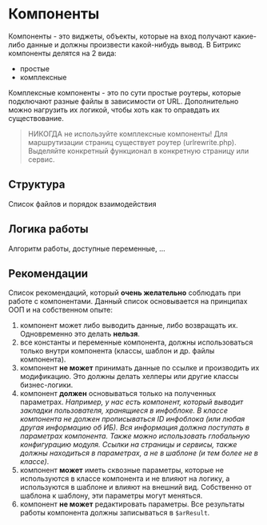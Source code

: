 # Компоненты

Компоненты - это виджеты, объекты, которые на вход получают какие-либо данные и должны произвести какой-нибудь вывод.
В Битрикс компоненты делятся на 2 вида:
- простые
- комплексные

Комплексные компоненты - это по сути простые роутеры, которые подключают разные файлы в зависимости от URL.
Дополнительно можно нагрузить их логикой, чтобы хоть как то оправдать их существование.

> НИКОГДА не используйте комплексные компоненты!
> Для маршрутизации страниц существует роутер (urlrewrite.php).
> Выделяйте конкретный функционал в конкретную страницу или сервис.

## Структура

Список файлов и порядок взаимодействия

## Логика работы

Алгоритм работы, доступные переменные, ...

## Рекомендации

Список рекомендаций, который **очень желательно** соблюдать при работе с компонентами.
Данный список основывается на принципах ООП и на собственном опыте:
1. компонент может либо выводить данные, либо возвращать их. Одновременно это делать **нельзя**.
1. все константы и переменные компонента, должны использоваться только внутри компонента (классы, шаблон и др. файлы компонента).
1. компонент **не может** принимать данные по ссылке и производить их модификацию. Это должны делать хелперы или другие классы бизнес-логики.
1. компонент **должен** основываться только на полученных параметрах. *Например, у нас есть компонент, который выводит закладки пользователя, хранящиеся в инфоблоке. В классе компонента не должен прописываться ID инфоблока (или любая другая информацию об ИБ). Вся информация должна поступать в параметрах компонента. Также можно использовать глобальную конфигурацию модуля. Ссылки на страницы и сервисы, также должны находиться в параметрах, а не в шаблоне (и тем более не в классе)*.
1. компонент **может** иметь сквозные параметры, которые не используются в классе компонента и не влияют на логику, а используются в шаблоне и влияют на внешний вид. Собственно от шаблона к шаблону, эти параметры могут меняться.
1. компонент **не может** редактировать параметры. Все результаты работы компонента должны записываться в `$arResult`.
